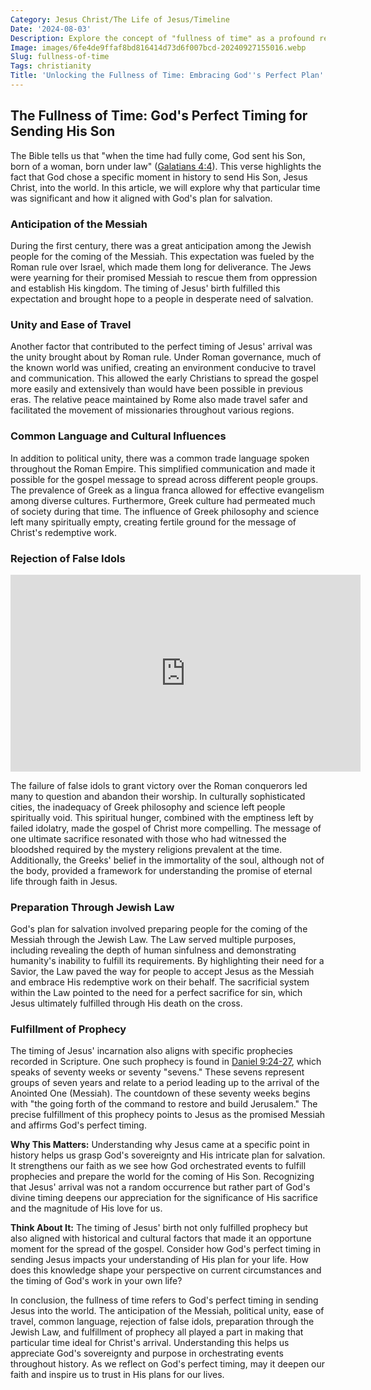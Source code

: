```yaml
---
Category: Jesus Christ/The Life of Jesus/Timeline
Date: '2024-08-03'
Description: Explore the concept of "fullness of time" as a profound reflection on the perfect alignment of events in this intriguing article. Discover how this notion shapes our understanding of life's pivotal moments and the significance of timing.
Image: images/6fe4de9ffaf8bd816414d73d6f007bcd-20240927155016.webp
Slug: fullness-of-time
Tags: christianity
Title: 'Unlocking the Fullness of Time: Embracing God''s Perfect Plan'
---
```


## The Fullness of Time: God's Perfect Timing for Sending His Son

The Bible tells us that "when the time had fully come, God sent his Son, born of a woman, born under law" ([Galatians 4:4](https://www.bibleref.com/Galatians/4/Galatians-4-4.html)). This verse highlights the fact that God chose a specific moment in history to send His Son, Jesus Christ, into the world. In this article, we will explore why that particular time was significant and how it aligned with God's plan for salvation.

### Anticipation of the Messiah

During the first century, there was a great anticipation among the Jewish people for the coming of the Messiah. This expectation was fueled by the Roman rule over Israel, which made them long for deliverance. The Jews were yearning for their promised Messiah to rescue them from oppression and establish His kingdom. The timing of Jesus' birth fulfilled this expectation and brought hope to a people in desperate need of salvation.

### Unity and Ease of Travel

Another factor that contributed to the perfect timing of Jesus' arrival was the unity brought about by Roman rule. Under Roman governance, much of the known world was unified, creating an environment conducive to travel and communication. This allowed the early Christians to spread the gospel more easily and extensively than would have been possible in previous eras. The relative peace maintained by Rome also made travel safer and facilitated the movement of missionaries throughout various regions.

### Common Language and Cultural Influences

In addition to political unity, there was a common trade language spoken throughout the Roman Empire. This simplified communication and made it possible for the gospel message to spread across different people groups. The prevalence of Greek as a lingua franca allowed for effective evangelism among diverse cultures. Furthermore, Greek culture had permeated much of society during that time. The influence of Greek philosophy and science left many spiritually empty, creating fertile ground for the message of Christ's redemptive work.

### Rejection of False Idols


<iframe width="560" height="315" src="https://www.youtube.com/embed/Yu7hHNjdtAg" frameborder="0" allow="autoplay; encrypted-media" allowfullscreen></iframe>


The failure of false idols to grant victory over the Roman conquerors led many to question and abandon their worship. In culturally sophisticated cities, the inadequacy of Greek philosophy and science left people spiritually void. This spiritual hunger, combined with the emptiness left by failed idolatry, made the gospel of Christ more compelling. The message of one ultimate sacrifice resonated with those who had witnessed the bloodshed required by the mystery religions prevalent at the time. Additionally, the Greeks' belief in the immortality of the soul, although not of the body, provided a framework for understanding the promise of eternal life through faith in Jesus.

### Preparation Through Jewish Law

God's plan for salvation involved preparing people for the coming of the Messiah through the Jewish Law. The Law served multiple purposes, including revealing the depth of human sinfulness and demonstrating humanity's inability to fulfill its requirements. By highlighting their need for a Savior, the Law paved the way for people to accept Jesus as the Messiah and embrace His redemptive work on their behalf. The sacrificial system within the Law pointed to the need for a perfect sacrifice for sin, which Jesus ultimately fulfilled through His death on the cross.

### Fulfillment of Prophecy

The timing of Jesus' incarnation also aligns with specific prophecies recorded in Scripture. One such prophecy is found in [Daniel 9:24-27](https://www.bibleref.com/Daniel/9/Daniel-9-24.html), which speaks of seventy weeks or seventy "sevens." These sevens represent groups of seven years and relate to a period leading up to the arrival of the Anointed One (Messiah). The countdown of these seventy weeks begins with "the going forth of the command to restore and build Jerusalem." The precise fulfillment of this prophecy points to Jesus as the promised Messiah and affirms God's perfect timing.

**Why This Matters:** Understanding why Jesus came at a specific point in history helps us grasp God's sovereignty and His intricate plan for salvation. It strengthens our faith as we see how God orchestrated events to fulfill prophecies and prepare the world for the coming of His Son. Recognizing that Jesus' arrival was not a random occurrence but rather part of God's divine timing deepens our appreciation for the significance of His sacrifice and the magnitude of His love for us.

**Think About It:** The timing of Jesus' birth not only fulfilled prophecy but also aligned with historical and cultural factors that made it an opportune moment for the spread of the gospel. Consider how God's perfect timing in sending Jesus impacts your understanding of His plan for your life. How does this knowledge shape your perspective on current circumstances and the timing of God's work in your own life?

In conclusion, the fullness of time refers to God's perfect timing in sending Jesus into the world. The anticipation of the Messiah, political unity, ease of travel, common language, rejection of false idols, preparation through the Jewish Law, and fulfillment of prophecy all played a part in making that particular time ideal for Christ's arrival. Understanding this helps us appreciate God's sovereignty and purpose in orchestrating events throughout history. As we reflect on God's perfect timing, may it deepen our faith and inspire us to trust in His plans for our lives.